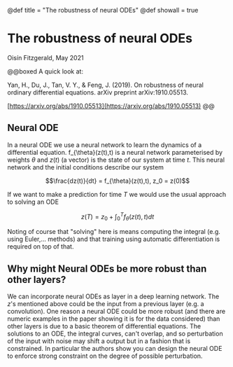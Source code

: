 
@def title = "The robustness of neural ODEs"
@def showall = true

# The robustness of neural ODEs
Oisín Fitzgerald, May 2021

@@boxed
A quick look at:  
 
Yan, H., Du, J., Tan, V. Y., & Feng, J. (2019). On robustness of neural ordinary differential equations. arXiv preprint arXiv:1910.05513.

[https://arxiv.org/abs/1910.05513](https://arxiv.org/abs/1910.05513)
@@

## Neural ODE

In a neural ODE we use a neural network to learn the dynamics of a differential equation. f_{\theta}(z(t),t) is a neural network 
parameterised by weights $\theta$ and $z(t)$ (a vector) is the state of our system at time $t$. This neural network and the initial 
conditions describe our system

$$\frac{dz(t)}{dt} = f_{\theta}(z(t),t), z_0 = z(0)$$

If we want to make a prediction for time $T$ we would use the usual approach to solving an ODE

$$z(T) = z_0 + \int_0^T f_{\theta}(z(t),t) dt$$

Noting of course that "solving" here is means computing the integral (e.g. using Euler,... methods) and that
training using automatic differentiation is required on top of that. 

## Why might Neural ODEs be more robust than other layers?

We can incorporate neural ODEs as layer in a deep learning network. The $z$'s mentioned above could be the input from a 
previous layer (e.g. a convolution). One reason a neural ODE could be more robust (and there are numeric examples in the
paper showing it is for the data considered) than other layers is due to a basic theorem of differential equations. 
The solutions to an ODE, the integral curves, can't overlap, and so perturbation of the input with noise may shift 
a output but in a fashion that is constrained. In particular the authors show you can design the 
neural ODE to enforce strong constraint on the degree of possible perturbation.